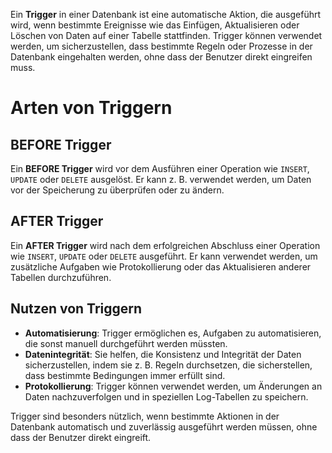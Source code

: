Ein **Trigger** in einer Datenbank ist eine automatische Aktion, die ausgeführt wird, wenn bestimmte Ereignisse wie das Einfügen, Aktualisieren oder Löschen von Daten auf einer Tabelle stattfinden. Trigger können verwendet werden, um sicherzustellen, dass bestimmte Regeln oder Prozesse in der Datenbank eingehalten werden, ohne dass der Benutzer direkt eingreifen muss.

# Arten von Triggern

## BEFORE Trigger
Ein **BEFORE Trigger** wird vor dem Ausführen einer Operation wie `INSERT`, `UPDATE` oder `DELETE` ausgelöst. Er kann z. B. verwendet werden, um Daten vor der Speicherung zu überprüfen oder zu ändern.

## AFTER Trigger
Ein **AFTER Trigger** wird nach dem erfolgreichen Abschluss einer Operation wie `INSERT`, `UPDATE` oder `DELETE` ausgeführt. Er kann verwendet werden, um zusätzliche Aufgaben wie Protokollierung oder das Aktualisieren anderer Tabellen durchzuführen.

## Nutzen von Triggern
- **Automatisierung**: Trigger ermöglichen es, Aufgaben zu automatisieren, die sonst manuell durchgeführt werden müssten.
- **Datenintegrität**: Sie helfen, die Konsistenz und Integrität der Daten sicherzustellen, indem sie z. B. Regeln durchsetzen, die sicherstellen, dass bestimmte Bedingungen immer erfüllt sind.
- **Protokollierung**: Trigger können verwendet werden, um Änderungen an Daten nachzuverfolgen und in speziellen Log-Tabellen zu speichern.

Trigger sind besonders nützlich, wenn bestimmte Aktionen in der Datenbank automatisch und zuverlässig ausgeführt werden müssen, ohne dass der Benutzer direkt eingreift.
